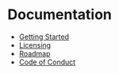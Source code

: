 Documentation
=============

* [Getting Started](/doc/Getting-Started.md)
* [Licensing](/doc/license)
* [Roadmap](/doc/TODO.md)
* [Code of Conduct](/doc/Code-of-Conduct.md)
